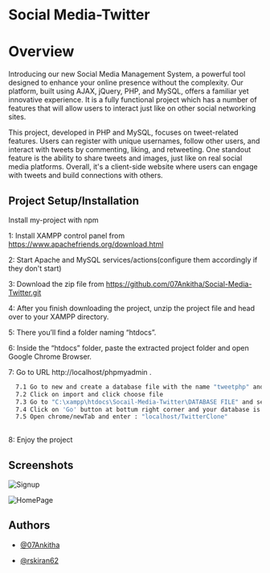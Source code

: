 
# Social Media-Twitter
# Overview
Introducing our new Social Media Management System, a powerful tool designed to enhance your online presence without the complexity. Our platform, built using AJAX, jQuery, PHP, and MySQL, offers a familiar yet innovative experience. It is a fully functional project which has a number of features that will allow users to interact just like on other social networking sites.

This project, developed in PHP and MySQL, focuses on tweet-related features. Users can register with unique usernames, follow other users, and interact with tweets by commenting, liking, and retweeting. One standout feature is the ability to share tweets and images, just like on real social media platforms. Overall, it's a client-side website where users can engage with tweets and build connections with others.


## Project Setup/Installation

Install my-project with npm

  1: Install XAMPP control panel from https://www.apachefriends.org/download.html

  2: Start Apache and MySQL services/actions(configure them accordingly if they don't start)

  3: Download the zip file from https://github.com/07Ankitha/Social-Media-Twitter.git

  4: After you finish downloading the project, unzip the project file and head over to your XAMPP directory.

  5: There you’ll find a folder naming “htdocs”.

  6: Inside the “htdocs” folder, paste the extracted project folder and open Google Chrome Browser.

  7: Go to URL http://localhost/phpmyadmin .
```bash
  7.1 Go to new and create a database file with the name "tweetphp" and click on create 
  7.2 Click on import and click choose file
  7.3 Go to "C:\xampp\htdocs\Socail-Media-Twitter\DATABASE FILE" and select/doubleClick tweetphp.sql file 
  7.4 Click on 'Go' button at bottum right corner and your database is created
  7.5 Open chrome/newTab and enter : "localhost/TwitterClone"
  
```
8: Enjoy the project


    
## Screenshots

![Signup](https://github.com/07Ankitha/Social-Media-Twitter/assets/156890727/b5339811-06ee-4918-9606-de4c49ce0bf2)

![HomePage](https://github.com/07Ankitha/Social-Media-Twitter/assets/156890727/f4a7376c-9832-4b89-9b22-d93590fa83e7)



## Authors

- [@07Ankitha](https://www.github.com/07Ankitha)

- [@rskiran62](https://www.github.com/rskiran62)
